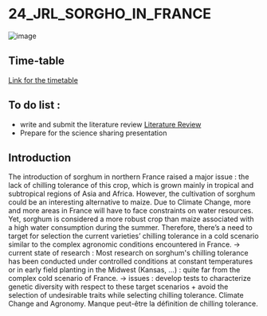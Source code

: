# 24_JRL_SORGHO_IN_FRANCE
![image](https://github.com/user-attachments/assets/5f924e71-0faa-448c-bcc4-3ce5cd179216)

## Time-table 
[Link for the timetable](https://docs.google.com/spreadsheets/d/12e3Ik2symUzw14I2OKOVidBXAOzjkLjfP9eHCdEs7jQ/edit?gid=637392498#gid=637392498)
## To do list : 
- write and submit the literature review
[Literature Review](https://docs.google.com/document/d/1maqKGOb0pNtcgtmfRoqeuS1RKDrpxyXamAO99LoPMxs/edit?usp=drivesdk)
 - Prepare for the science sharing presentation

## Introduction 
The introduction of sorghum in northern France raised a major issue : the lack of chilling tolerance of this crop, which is grown mainly in tropical and subtropical regions of Asia and Africa. However, the cultivation of sorghum could be an interesting alternative to maize. Due to Climate Change, more and more areas in France will have to face constraints on water resources. Yet, sorghum is considered a more robust crop than maize associated with a high water consumption during the summer.  Therefore, there’s a need to target for selection the current varieties’ chilling tolerance in a cold scenario similar to the complex agronomic conditions encountered in France. 
-> current state of research :  Most research on sorghum's chilling tolerance has been conducted under controlled conditions at constant temperatures or in early field planting in the Midwest (Kansas, …) : quite far from the complex cold scenario of France.
-> issues : develop tests to characterize genetic diversity with respect to these target scenarios + avoid the selection of undesirable traits while selecting chilling tolerance. 
Climate Change and Agronomy.
Manque peut-être la définition de chilling tolerance. 




